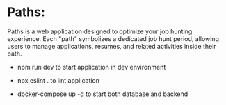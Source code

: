 # Paths:

Paths is a web application designed to optimize your job hunting experience. Each "path" symbolizes a dedicated job hunt period, allowing users to manage applications, resumes, and related activities inside their path.

- npm run dev to start application in dev environment

- npx eslint . to lint application

- docker-compose up -d to start both database and backend
